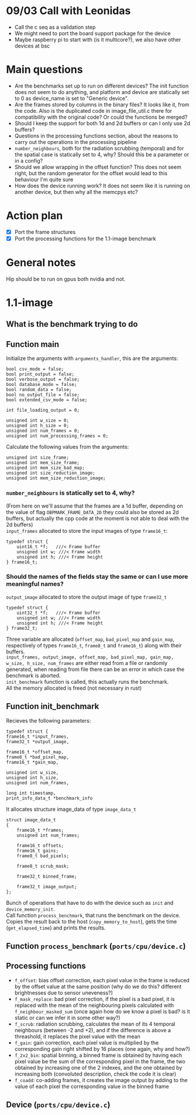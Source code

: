 # 09/03 Call with Leonidas
- Call the c seq as a validation step
- We might need to port the board support package for the device
- Maybe raspberry pi to start with (is it multicore?), we also have other devices at bsc
# Main questions
- Are the benchmarks set up to run on different devices? The init function does not seem to do anything, and platform and device are statically set to 0 as device_name is set to "Generic device". 
- Are the frames stored by columns in the binary files? It looks like it, from the code. Also is the duplicated code in image_file_util.c there for compatibility with the original code? Or could the functions be merged?
- Should I keep the support for both 1d and 2d buffers or can I only use 2d buffers?
- Questions in the processing functions section, about the reasons to carry out the operations in the processing pipeline
- `number_neighbours`, both for the radiation scrubbing (temporal) and for the spatial case is statically set to 4, why? Should this be a parameter or in a config?
- Should we allow wrapping in the offset function? This does not seem right, but the random generator for the offset would lead to this behaviour I'm quite sure
- How does the device running work? It does not seem like it is running on another device, but then why all the memcpys etc?
# Action plan
- [x] Port the frame structures
- [x] Port the processing functions for the 1.1-image benchmark
  
# General notes

Hip should be to run on gpus both nvidia and not.

# 1.1-image 

## What is the benchmark trying to do

## Function main

Initialize the arguments with `arguments_handler`, this are the arguments:
```
bool csv_mode = false;
bool print_output = false;
bool verbose_output = false;
bool database_mode = false;
bool random_data = false;
bool no_output_file = false;
bool extended_csv_mode = false;

int file_loading_output = 0;

unsigned int w_size = 0;
unsigned int h_size = 0; 
unsigned int num_frames = 0; 
unsigned int num_processing_frames = 0;
```
Calculate the following values from the arguments:
```
unsigned int size_frame;
unsigned int mem_size_frame;
unsigned int mem_size_bad_map;
unsigned int size_reduction_image;
unsigned int mem_size_reduction_image;
```
### `number_neighbours` is statically set to 4, why?  
(From here on we'll assume that the frames are a 1d buffer, depending on the value of flag `OBPMARK_FRAME_DATA_2D` they could also be stored as 2d buffers, but actually the cpp code at the moment is not able to deal with the 2d buffers)  
`input_frames` allocated to store the input images of type `frame16_t`:
```
typedef struct {
    uint16_t *f;   ///< Frame buffer
    unsigned int w; ///< Frame width
    unsigned int h; ///< Frame height
} frame16_t;
```
### Should the names of the fields stay the same or can I use more meaningful names?
`output_image` allocated to store the output image of type `frame32_t`
```
typedef struct {
    uint32_t *f;   ///< Frame buffer
    unsigned int w; ///< Frame width
    unsigned int h; ///< Frame height
} frame32_t;
```
Three variable are allocated (`offset_map`, `bad_pixel_map` and `gain_map`, respectively of types `frame16_t`, `frame8_t` and `frame16_t`) along with their buffers.  
`input_frames, output_image, offset_map, bad_pixel_map, gain_map, w_size, h_size, num_frames` are either read from a file or randomly generated, when reading from file there can be an error in which case the benchmark is aborted.  
`init_benchmark` function is called, this actually runs the benchmark.  
All the memory allocated is freed (not necessary in rust)

## Function init_benchmark

Recieves the following parameters:
```
typedef struct {
frame16_t *input_frames,
frame32_t *output_image,

frame16_t *offset_map,
frame8_t *bad_pixel_map, 
frame16_t *gain_map,

unsigned int w_size,
unsigned int h_size,
unsigned int num_frames,

long int timestamp,
print_info_data_t *benchmark_info
```
It allocates structure image_data of type `image_data_t`
```
struct image_data_t
{
	frame16_t *frames;
	unsigned int num_frames; 

	frame16_t offsets;
	frame16_t gains; 
	frame8_t bad_pixels;

	frame8_t scrub_mask;

	frame32_t binned_frame; 

	frame32_t image_output; 
};
```
Bunch of operations that have to do with the device such as `init` and `device_memory_init`.  
Call function `process_benchmark`, that runs the benchmark on the device.  
Copies the result back to the host (`copy_memory_to_host`), gets the time (`get_elapsed_time`) and prints the results.

## Function `process_benchmark` (`ports/cpu/device.c`)

## Processing functions

- `f_offset`: bias offset correction, each pixel value in the frame is reduced by the offset value at the same position (why do we do this? different brightnesses due to sensor uneveness?)
- `f_mask_replace`: bad pixel correction, if the pixel is a bad pixel, it is replaced with the mean of the neighbouring pixels calculated with `f_neighbour_masked_sum` (once again how do we know a pixel is bad? is it static or can we infer it in some other way?)
- `f_scrub`: radiation scrubbing, calculates the mean of its 4 temporal neighbours (between -2 and +2), and if the difference is above a threashold, it replaces the pixel value with the mean
- `f_gain`: gain correction, each pixel value is multiplied by the corresponding gain right shifted by 16 places (one again, why and how?)
- `f_2x2_bin`: spatial binning, a binned frame is obtained by having each pixel value be the sum of the corresponding pixel in the frame, the two obtained by increasing one of the 2 indexes, and the one obtained by increasing both (convoluted description, check the code it is clear)
- `f_coadd`: co-adding frames, it creates the image output by adding to the value of each pixel the corresponding value in the binned frame

## Device (`ports/cpu/device.c`)

